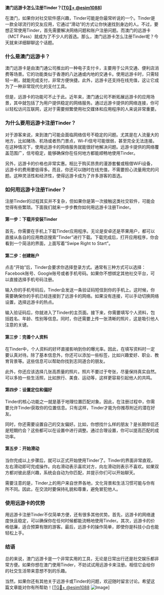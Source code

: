 **澳门远游卡怎么注册Tinder？[[TG💪+ @esim1088](https://t.me/s/esim1088)]**

在澳门，如果你对社交软件感兴趣，Tinder可能是你最常听说的一个。Tinder是一款全球流行的交友应用，它通过“滑动”的方式让你快速找到身边的人。不过，要想正常使用Tinder，首先需要解决网络问题和账户注册问题。而澳门的远游卡（MCT Pass）就成为了不少人的首选。那么，澳门远游卡怎么注册Tinder呢？今天就来详细聊聊这个话题。

### **什么是澳门远游卡？**

澳门远游卡是由澳门通公司推出的一种电子支付卡，主要用于公共交通、便利店消费等场景。它的功能类似于香港的八达通或内地的交通卡。使用远游卡时，只需轻轻一刷，就能完成支付，非常方便快捷。此外，远游卡还支持在线充值，这让它成为了一种非常现代化的支付工具。

但是，远游卡的功能可不止于此。近年来，澳门通公司不断拓展远游卡的应用场景，其中就包括了为用户提供稳定的网络服务。通过远游卡提供的网络连接，你可以轻松访问互联网，这对于需要频繁使用社交媒体和应用程序的人来说非常重要。

### **为什么要用远游卡注册Tinder？**

对于游客来说，来到澳门可能会面临网络信号不稳定的问题。尤其是在人流量大的地方，比如赌场、机场或者热门景点，Wi-Fi信号可能很弱，甚至完全无法连接。在这种情况下，使用远游卡的网络服务就能很好地解决问题。远游卡提供的网络覆盖范围广，信号稳定，能够确保你在任何地方都能顺畅地使用Tinder。

另外，远游卡的价格也非常实惠。相比于购买昂贵的漫游套餐或租借WiFi设备，远游卡的费用要低得多。而且，你还可以随时在线充值，不需要担心流量用完的问题。这种灵活性和经济性，使得远游卡成为了许多游客的首选。

### **如何用远游卡注册Tinder？**

注册Tinder的过程其实并不复杂，但如果你是第一次接触这类社交软件，可能会觉得有些繁琐。下面我们就来一步步教你如何用远游卡注册Tinder。

#### **第一步：下载并安装Tinder**

首先，你需要在手机上下载Tinder应用程序。无论是安卓还是苹果用户，都可以直接从各自的应用商店搜索“Tinder”进行下载。下载完成后，打开应用程序，你会看到一个简洁的界面，上面写着“Swipe Right to Start”。

#### **第二步：创建账户**

点击“开始”后，Tinder会要求你选择登录方式。通常有三种方式可以选择：Facebook账号、Google账号或者手机号码。如果你不想绑定其他社交平台，可以直接选择手机号码注册。

输入你的手机号码后，Tinder会发送一条验证码短信到你的手机上。这时候，你需要确保你的手机已经连接到了远游卡的网络。如果没有连接，可以手动切换网络设置，选择远游卡的热点。

输入验证码后，你就进入了Tinder的主页面。接下来，你需要填写个人资料，包括姓名、年龄、性别等信息。同时，你还需要上传一张清晰的照片，这是吸引他人注意的关键。

#### **第三步：完善个人资料**

在Tinder中，个人资料的好坏直接影响到你的曝光率。因此，在填写资料时一定要认真对待。除了基本信息外，你还可以添加一些标签，比如兴趣爱好、职业、教育背景等。这些信息可以帮助你找到志同道合的朋友。

此外，你还应该选择几张高质量的照片。照片不要过于夸张，尽量保持真实自然。可以多拍一些生活照，比如旅行、美食、运动等，这样更容易引起他人的共鸣。

#### **第四步：设置定位和偏好**

Tinder的核心功能之一就是基于地理位置匹配对象。因此，在注册过程中，你需要允许Tinder获取你的位置信息。只有这样，Tinder才能为你推荐附近的潜在好友。

同时，你还需要设置自己的交友偏好。比如，你想找什么样的朋友？是长期伴侣还是短期约会？这些都可以在设置中进行调整。通过合理设置，你可以提高匹配的成功率。

#### **第五步：开始滑动**

当你完成以上步骤后，就可以正式开始使用Tinder了。Tinder的界面非常直观，左右滑动即可完成操作。向右滑动表示喜欢对方，向左滑动则表示不喜欢。如果双方都对彼此感兴趣，系统会自动为你匹配，并提示你们可以开始聊天。

需要注意的是，Tinder上的用户来自世界各地，文化背景和生活习惯可能与你有所不同。因此，在交流时要保持礼貌和尊重，避免冒犯他人。

### **使用远游卡的优势**

用远游卡注册Tinder不仅简单方便，还有很多其他优势。首先，远游卡的网络速度快且稳定，可以确保你在任何时候都能流畅地使用Tinder。其次，远游卡的价格低廉，适合预算有限的游客。最后，远游卡的操作简单，即使你是科技小白也能轻松上手。

### **结语**

总的来说，澳门远游卡是一个非常实用的工具，无论是日常出行还是社交娱乐都非常方便。如果你想在澳门使用Tinder，不妨试试用远游卡来注册。相信它会给你的社交生活带来意想不到的乐趣。

当然，如果你还有其他关于远游卡或Tinder的问题，欢迎随时留言讨论。希望这篇文章能对你有所帮助！[[TG💪+ @esim1088](https://t.me/s/esim1088) ![Image](https://i.postimg.cc/4NQfJmqS/Snipaste-2025-05-13-00-14-12.png)]
